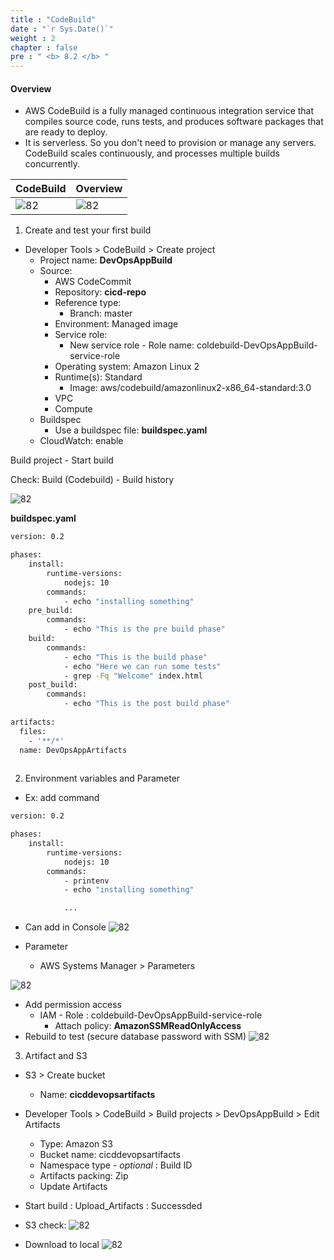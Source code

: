 ```yaml
---
title : "CodeBuild"
date : "`r Sys.Date()`"
weight : 2
chapter : false
pre : " <b> 8.2 </b> "
---
```



#### Overview

- AWS CodeBuild is a fully managed continuous integration service that compiles source code, runs tests, and produces software packages that are ready to deploy.
-  It is serverless. So you don't need to provision or manage any servers. CodeBuild scales continuously, and processes multiple builds concurrently.

|  CodeBuild | Overview |
|---|---|
|![82](/aws-ws/images/8-devopsaws/82/0.png?featherlight=false&width=50pc) | ![82](/aws-ws/images/8-devopsaws/82/01.png?featherlight=false&width=50pc) |

1. Create and test your first build

- Developer Tools > CodeBuild > Create project
  - Project name:   **DevOpsAppBuild**
  - Source:
    - AWS CodeCommit
    - Repository: **cicd-repo**
    - Reference type: 
      - Branch: master
    - Environment:  Managed image
    - Service role: 
      - New service role - Role name:  coldebuild-DevOpsAppBuild-service-role
    - Operating system: Amazon Linux 2
    - Runtime(s): Standard
      - Image: aws/codebuild/amazonlinux2-x86_64-standard:3.0  
    - VPC
    - Compute
  - Buildspec
    - Use a buildspec file: **buildspec.yaml**
  - CloudWatch: enable

Build project - Start build

Check: Build (Codebuild) - Build history

 ![82](/aws-ws/images/8-devopsaws/82/1.png?featherlight=false&width=50pc) 

 **buildspec.yaml**
```sh
version: 0.2

phases: 
    install:
        runtime-versions:
            nodejs: 10
        commands:
            - echo "installing something"
    pre_build:
        commands: 
            - echo "This is the pre build phase"
    build:
        commands:
            - echo "This is the build phase"
            - echo "Here we can run some tests"
            - grep -Fq "Welcome" index.html
    post_build:
        commands:
            - echo "This is the post build phase"
            
artifacts:
  files:
    - '**/*'
  name: DevOpsAppArtifacts             
            
```

2. Environment variables and Parameter

- Ex: add command

```sh
version: 0.2

phases: 
    install:
        runtime-versions:
            nodejs: 10
        commands:
            - printenv
            - echo "installing something"

            ...
```

- Can add in Console 
 ![82](/aws-ws/images/8-devopsaws/82/3.png?featherlight=false&width=50pc) 

- Parameter
  - AWS Systems Manager > Parameters

 ![82](/aws-ws/images/8-devopsaws/82/2.png?featherlight=false&width=50pc) 
  - Add permission access
    - IAM - Role : coldebuild-DevOpsAppBuild-service-role
      - Attach policy: **AmazonSSMReadOnlyAccess**
- Rebuild to test (secure database password with SSM)
 ![82](/aws-ws/images/8-devopsaws/82/4.png?featherlight=false&width=50pc) 

 3. Artifact and S3

- S3 > Create bucket 
  - Name: **cicddevopsartifacts**

- Developer Tools > CodeBuild > Build projects > DevOpsAppBuild > Edit Artifacts
  - Type: Amazon S3
  - Bucket name: cicddevopsartifacts
  - Namespace type - *optional* : Build ID
  - Artifacts packing:  Zip
  - Update Artifacts
- Start build : Upload_Artifacts : Successded
- S3 check:
  ![82](/aws-ws/images/8-devopsaws/82/5.png?featherlight=false&width=50pc) 
- Download to local
  ![82](/aws-ws/images/8-devopsaws/82/6.png?featherlight=false&width=50pc) 